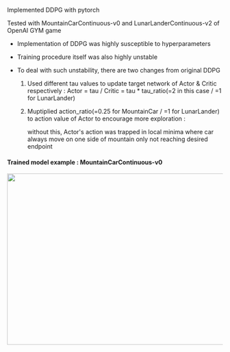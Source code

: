 Implemented DDPG with pytorch

Tested with MountainCarContinuous-v0 and LunarLanderContinuous-v2 of OpenAI GYM game

* Implementation of DDPG was highly susceptible to hyperparameters 
* Training procedure itself was also highly unstable

* To deal with such unstability, there are two changes from original DDPG
  1. Used different tau values to update target network of Actor & Critic respectively : Actor = tau / Critic = tau * tau_ratio(=2 in this case / =1 for LunarLander)
  2. Muptiplied action_ratio(=0.25 for MountainCar / =1 for LunarLander) to action value of Actor to encourage more exploration : 
      
      without this, Actor's action was trapped in local minima where car always move on one side of mountain only not reaching desired endpoint
      
#### Trained model example : MountainCarContinuous-v0
<img src="https://user-images.githubusercontent.com/48702949/136687418-ecb98c08-e046-4d2e-8933-485357ce50ac.gif" width="600" height="400"/>

